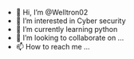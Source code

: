 - 👋 Hi, I’m @Welltron02
- 👀 I’m interested in Cyber security
- 🌱 I’m currently learning python
- 💞️ I’m looking to collaborate on ...
- 📫 How to reach me ...

<!---
Welltron02/Welltron02 is a ✨ special ✨ repository because its `README.md` (this file) appears on your GitHub profile.
You can click the Preview link to take a look at your changes.
--->
